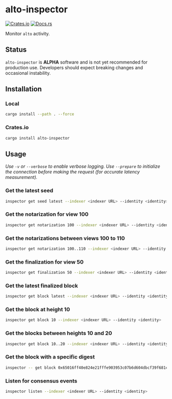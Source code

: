# alto-inspector

[![Crates.io](https://img.shields.io/crates/v/alto-inspector.svg)](https://crates.io/crates/alto-inspector)
[![Docs.rs](https://docs.rs/alto-inspector/badge.svg)](https://docs.rs/alto-inspector)

Monitor `alto` activity.

## Status

`alto-inspector` is **ALPHA** software and is not yet recommended for production use. Developers should expect breaking changes and occasional instability.

## Installation

### Local

```bash
cargo install --path . --force
```

### Crates.io

```bash
cargo install alto-inspector
```

## Usage

_Use `-v` or `--verbose` to enable verbose logging. Use `--prepare` to initialize the connection before making the request (for accurate latency measurement)._

### Get the latest seed

```bash
inspector get seed latest --indexer <indexer URL> --identity <identity>
```

### Get the notarization for view 100

```bash
inspector get notarization 100 --indexer <indexer URL> --identity <identity>
```

### Get the notarizations between views 100 to 110

```bash
inspector get notarization 100..110 --indexer <indexer URL> --identity <identity>
```

### Get the finalization for view 50

```bash
inspector get finalization 50 --indexer <indexer URL> --identity <identity>
```

### Get the latest finalized block

```bash
inspector get block latest --indexer <indexer URL> --identity <identity>
```

### Get the block at height 10

```bash
inspector get block 10 --indexer <indexer URL> --identity <identity>
```

### Get the blocks between heights 10 and 20

```bash
inspector get block 10..20 --indexer <indexer URL> --identity <identity>
```

### Get the block with a specific digest

```bash
inspector -- get block 0x65016ff40e824e21fffe903953c07b6d604dbcf39f681c62e7b3ed57ab1d1994 --indexer <indexer URL> --identity <identity>
```

### Listen for consensus events

```bash
inspector listen --indexer <indexer URL> --identity <identity>
```